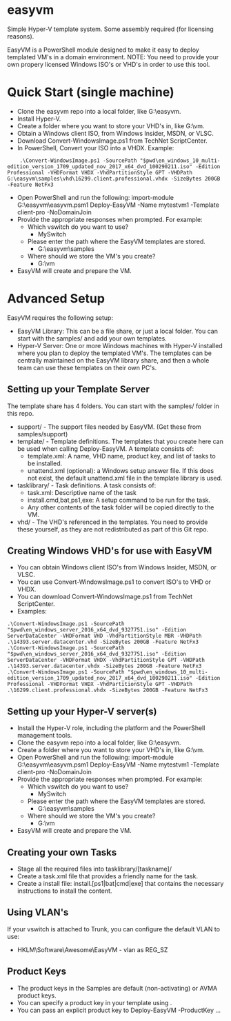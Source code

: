# easyvm
Simple Hyper-V template system.  Some assembly required (for licensing reasons).

EasyVM is a PowerShell module designed to make it easy to deploy templated VM's
in a domain environment.
NOTE: You need to provide your own propery licensed Windows ISO's or VHD's in order
to use this tool.

# Quick Start (single machine)
- Clone the easyvm repo into a local folder, like G:\easyvm.
- Install Hyper-V.
- Create a folder where you want to store your VHD's in, like G:\vm.
- Obtain a Windows client ISO, from Windows Insider, MSDN, or VLSC.
- Download Convert-WindowsImage.ps1 from TechNet ScriptCenter.
- In PowerShell, Convert your ISO into a VHDX.  Example:
````
    .\Convert-WindowsImage.ps1 -SourcePath "$pwd\en_windows_10_multi-edition_version_1709_updated_nov_2017_x64_dvd_100290211.iso" -Edition Professional -VHDFormat VHDX -VhdPartitionStyle GPT -VHDPath G:\easyvm\samples\vhd\16299.client.professional.vhdx -SizeBytes 200GB -Feature NetFx3
````
- Open PowerShell and run the following:
    import-module G:\easyvm\easyvm.psm1
    Deploy-EasyVM -Name mytestvm1 -Template client-pro -NoDomainJoin
- Provide the appropriate responses when prompted.  For example:
  - Which vswitch do you want to use?
    - MySwitch
  - Please enter the path where the EasyVM templates are stored.
    - G:\easyvm\samples
  - Where should we store the VM's you create?
    - G:\vm
- EasyVM will create and prepare the VM.

# Advanced Setup
EasyVM requires the following setup:
- EasyVM Library: This can be a file share, or just a local folder.
  You can start with the samples/ and add your own templates.
- Hyper-V Server: One or more Windows machines with Hyper-V installed
  where you plan to deploy the templated VM's.
The templates can be centrally maintained on the EasyVM library share,
and then a whole team can use these templates on their own PC's.

## Setting up your Template Server
The template share has 4 folders.  You can start with the samples/ folder in this repo.
- support/ - The support files needed by EasyVM. (Get these from samples/support)
- template/ - Template definitions.  The templates that you create here can be
  used when calling Deploy-EasyVM.  A template consists of:
   - template.xml: A name, VHD name, product key, and list of tasks to be installed.
   - unattend.xml (optional): a Windows setup answer file.  If this does not
     exist, the default unattend.xml file in the template library is used.
- tasklibrary/ - Task definitions.  A task consists of:
   - task.xml: Descriptive name of the task
   - install.cmd,bat,ps1,exe: A setup command to be run for the task.
   - Any other contents of the task folder will be copied directly to the VM.
- vhd/ - The VHD's referenced in the templates.  You need to provide these
    yourself, as they are not redistributed as part of this Git repo.

## Creating Windows VHD's for use with EasyVM
- You can obtain Windows client ISO's from Windows Insider, MSDN, or VLSC.
- You can use Convert-WindowsImage.ps1 to convert ISO's to VHD or VHDX.
- You can download Convert-WindowsImage.ps1 from TechNet ScriptCenter.
- Examples:
````
.\Convert-WindowsImage.ps1 -SourcePath "$pwd\en_windows_server_2016_x64_dvd_9327751.iso" -Edition ServerDataCenter -VHDFormat VHD -VhdPartitionStyle MBR -VHDPath .\14393.server.datacenter.vhd -SizeBytes 200GB -Feature NetFx3
.\Convert-WindowsImage.ps1 -SourcePath "$pwd\en_windows_server_2016_x64_dvd_9327751.iso" -Edition ServerDataCenter -VHDFormat VHDX -VhdPartitionStyle GPT -VHDPath .\14393.server.datacenter.vhdx -SizeBytes 200GB -Feature NetFx3
.\Convert-WindowsImage.ps1 -SourcePath "$pwd\en_windows_10_multi-edition_version_1709_updated_nov_2017_x64_dvd_100290211.iso" -Edition Professional -VHDFormat VHDX -VhdPartitionStyle GPT -VHDPath .\16299.client.professional.vhdx -SizeBytes 200GB -Feature NetFx3
````

## Setting up your Hyper-V server(s)
- Install the Hyper-V role, including the platform and the PowerShell management tools.
- Clone the easyvm repo into a local folder, like G:\easyvm.
- Create a folder where you want to store your VHD's in, like G:\vm.
- Open PowerShell and run the following:
    import-module G:\easyvm\easyvm.psm1
    Deploy-EasyVM -Name mytestvm1 -Template client-pro -NoDomainJoin
- Provide the appropriate responses when prompted.  For example:
  - Which vswitch do you want to use?
    - MySwitch
  - Please enter the path where the EasyVM templates are stored.
    - G:\easyvm\samples
  - Where should we store the VM's you create?
    - G:\vm
- EasyVM will create and prepare the VM.

## Creating your own Tasks
- Stage all the required files into tasklibrary/[taskname]/
- Create a task.xml file that provides a friendly name for the task.
- Create a install file: install.[ps1|bat|cmd|exe] that contains the necessary
  instructions to install the content.

## Using VLAN's
If your vswitch is attached to Trunk, you can configure the default VLAN to use:
- HKLM\Software\Awesome\EasyVM - vlan as REG_SZ

## Product Keys
- The product keys in the Samples are default (non-activating) or AVMA product keys.
- You can specify a product key in your template using <image productkey="">.
- You can pass an explicit product key to Deploy-EasyVM -ProductKey ...

